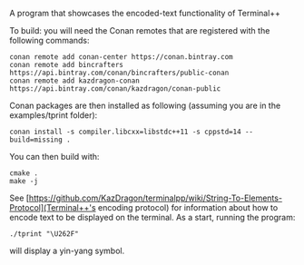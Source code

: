A program that showcases the encoded-text functionality of Terminal++

To build: you will need the Conan remotes that are registered with the following commands:

```
conan remote add conan-center https://conan.bintray.com
conan remote add bincrafters https://api.bintray.com/conan/bincrafters/public-conan
conan remote add kazdragon-conan https://api.bintray.com/conan/kazdragon/conan-public
```

Conan packages are then installed as following (assuming you are in the examples/tprint folder):

```
conan install -s compiler.libcxx=libstdc++11 -s cppstd=14 --build=missing .
```

You can then build with:

```
cmake .
make -j
```

See [https://github.com/KazDragon/terminalpp/wiki/String-To-Elements-Protocol](Terminal++'s encoding protocol) for information 
about how to encode text to be displayed on the terminal.  As a start, running the program:

    ./tprint "\U262F" 

will display a yin-yang symbol.